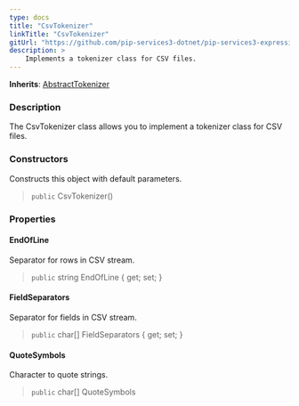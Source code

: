 ```yaml
---
type: docs
title: "CsvTokenizer"
linkTitle: "CsvTokenizer"
gitUrl: "https://github.com/pip-services3-dotnet/pip-services3-expressions-dotnet"
description: > 
    Implements a tokenizer class for CSV files.
---
```


**Inherits**: [AbstractTokenizer](../../tokenizers/abstract_tokenizer)

### Description

The CsvTokenizer class allows you to implement a tokenizer class for CSV files.

### Constructors
Constructs this object with default parameters.

> `public` CsvTokenizer()

### Properties

#### EndOfLine
Separator for rows in CSV stream.

> `public` string EndOfLine { get; set; }

#### FieldSeparators
Separator for fields in CSV stream.

> `public` char[] FieldSeparators { get; set; }


#### QuoteSymbols
Character to quote strings.

> `public` char[] QuoteSymbols
